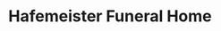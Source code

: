 ---
title: "Hafemeister Funeral Home"
url: /watertown/hafemeister-funeral-home/
shop: Bestattungen
---